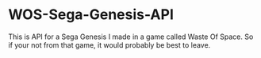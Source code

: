 # WOS-Sega-Genesis-API
This is API for a Sega Genesis I made in a game called Waste Of Space. So if your not from that game, it would probably be best to leave.
